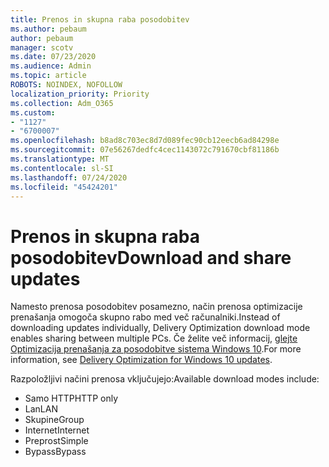 ```yaml
---
title: Prenos in skupna raba posodobitev
ms.author: pebaum
author: pebaum
manager: scotv
ms.date: 07/23/2020
ms.audience: Admin
ms.topic: article
ROBOTS: NOINDEX, NOFOLLOW
localization_priority: Priority
ms.collection: Adm_O365
ms.custom:
- "1127"
- "6700007"
ms.openlocfilehash: b8ad8c703ec8d7d089fec90cb12eecb6ad84298e
ms.sourcegitcommit: 07e56267dedfc4cec1143072c791670cbf81186b
ms.translationtype: MT
ms.contentlocale: sl-SI
ms.lasthandoff: 07/24/2020
ms.locfileid: "45424201"
---
```

# <a name="download-and-share-updates"></a><span data-ttu-id="0483f-102">Prenos in skupna raba posodobitev</span><span class="sxs-lookup"><span data-stu-id="0483f-102">Download and share updates</span></span>

<span data-ttu-id="0483f-103">Namesto prenosa posodobitev posamezno, način prenosa optimizacije prenašanja omogoča skupno rabo med več računalniki.</span><span class="sxs-lookup"><span data-stu-id="0483f-103">Instead of downloading updates individually, Delivery Optimization download mode enables sharing between multiple PCs.</span></span> <span data-ttu-id="0483f-104">Če želite več informacij, [glejte Optimizacija prenašanja za posodobitve sistema Windows 10](https://docs.microsoft.com/windows/deployment/update/waas-delivery-optimization).</span><span class="sxs-lookup"><span data-stu-id="0483f-104">For more information, see [Delivery Optimization for Windows 10 updates](https://docs.microsoft.com/windows/deployment/update/waas-delivery-optimization).</span></span>  

<span data-ttu-id="0483f-105">Razpoložljivi načini prenosa vključujejo:</span><span class="sxs-lookup"><span data-stu-id="0483f-105">Available download modes include:</span></span>  
- <span data-ttu-id="0483f-106">Samo HTTP</span><span class="sxs-lookup"><span data-stu-id="0483f-106">HTTP only</span></span>  
- <span data-ttu-id="0483f-107">Lan</span><span class="sxs-lookup"><span data-stu-id="0483f-107">LAN</span></span>  
- <span data-ttu-id="0483f-108">Skupine</span><span class="sxs-lookup"><span data-stu-id="0483f-108">Group</span></span>  
- <span data-ttu-id="0483f-109">Internet</span><span class="sxs-lookup"><span data-stu-id="0483f-109">Internet</span></span>  
- <span data-ttu-id="0483f-110">Preprost</span><span class="sxs-lookup"><span data-stu-id="0483f-110">Simple</span></span>  
- <span data-ttu-id="0483f-111">Bypass</span><span class="sxs-lookup"><span data-stu-id="0483f-111">Bypass</span></span>